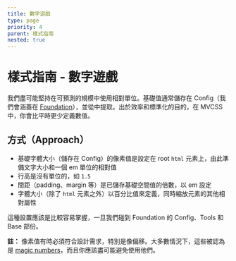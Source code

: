 ```yaml
---
title: 數字遊戲
type: page
priority: 4
parent: 樣式指南
nested: true
---
```


樣式指南 - 數字遊戲
=============================

我們盡可能堅持在可預測的規模中使用相對單位。基礎值通常儲存在 Config（我們會涵蓋在 [Foundation][foundation]），並從中提取。出於效率和標準化的目的，在 MVCSS 中，你會比平時更少定義數值。

方式（Approach）
--------

- 基礎字體大小（儲存在 Config）的像素值是設定在 root `html` 元素上，由此準備文字大小和一個 em 單位的相對值
- 行高是沒有單位的，如 `1.5`
- 間距（padding、margin 等）是已儲存基礎空間值的倍數，以 em 設定
- 字體大小（除了 `html` 元素之外）以百分比值來定義，同時縮放元素的其他相對屬性

這種設置應該是比較容易掌握，一旦我們碰到 Foundation 的 Config、Tools 和 Base 部份。

**註：** 像素值有時必須符合設計需求，特別是像偏移。大多數情況下，這些被認為是 [magic numbers][csswizardry-magic-numbers]，而且你應該盡可能避免使用他們。


[foundation]: /foundation

[csswizardry-magic-numbers]: http://csswizardry.com/2012/11/code-smells-in-css/
